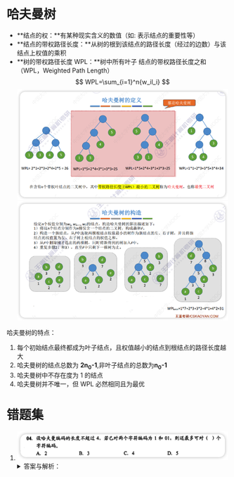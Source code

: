 # 哈夫曼树
- **结点的权：**有某种现实含义的数值（如: 表示结点的重要性等）
- **结点的带权路径长度：**从树的根到该结点的路径长度（经过的边数）与该结点上权值的乘积
- **树的带权路径长度 WPL：**树中所有叶子 结点的带权路径长度之和（WPL，Weighted Path Length）
    $$
    WPL=\sum_{i=1}^n{w_il_i}
    $$
    ![哈夫曼树](../../assets/images/02TXx1.png)
    ![哈夫曼树的构造](../../assets/images/45KgB2.png)

哈夫曼树的特点：
1. 每个初始结点最终都成为叶子结点，且权值越小的结点到根结点的路径长度越大
2. 哈夫曼树的结点总数为 **2n<sub>0</sub>-1**,非叶子结点的总数为**n<sub>0</sub>-1**
3. 哈夫曼树中不存在度为 1 的结点
4. 哈夫曼树并不唯一，但 WPL 必然相同且为最优

# 错题集

1. ![L2y5Je](../../assets/images/L2y5Je.png)
    <details>
      <summary>答案与解析：</summary>
      <br />
      答案： C
      <br />
      解析：<br />
    <img src="../images/IMG_0431.png" />    
    如图是长度为 4 时所有编码的可能性，绿色实心圆表示题目中的已知
    绿色空心圆即为最多可得到的字符编码
    </details>
